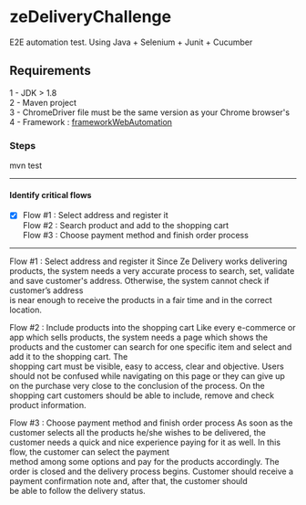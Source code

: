 # zeDeliveryChallenge
E2E automation test. Using Java + Selenium + Junit + Cucumber

## Requirements  
1 - JDK > 1.8  
2 - Maven project  
3 - ChromeDriver file must be the same version as your Chrome browser's   
4 - Framework : [frameworkWebAutomation](https://github.com/carolpiniproc/frameworkWebAutomation)  

### Steps
mvn test
___________________________________________________
#### Identify critical flows
- [x] Flow #1 : Select address and register it   
Flow #2 : Search product and add to the shopping cart  
Flow #3 : Choose payment method and finish order process 
___________________________________________________

Flow #1 : Select address and register it 
Since Ze Delivery works delivering products, the system needs a very accurate process to search, 
set, validate and save customer's address. Otherwise, the system cannot check if customer’s address  
is near enough to receive the products in a fair time and in the correct location. 

Flow #2 : Include products into the shopping cart
Like every e-commerce or app which sells products, the system needs a page which shows the products 
and the customer can search for one specific item and select and add it to the shopping cart. The  
shopping cart must be visible, easy to access, clear and objective. Users should not be confused while 
navigating on this page or they can give up on the purchase very close to the conclusion of the process. 
On the shopping cart customers should be able to include, remove and check product information. 

Flow #3 : Choose payment method and finish order process
As soon as the customer selects all the products he/she wishes to be delivered, the customer needs a 
quick and nice experience paying for it as well. In this flow, the customer can select the payment  
method among some options and pay for the products accordingly. The order is closed and the delivery 
process begins. Customer should receive a payment confirmation note and, after that, the customer should  
be able to follow the delivery status.  

